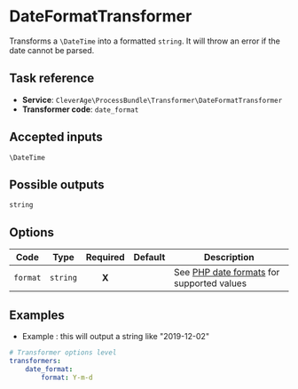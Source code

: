 DateFormatTransformer
=====================

Transforms a `\DateTime` into a formatted `string`. It will throw an error if the date cannot be parsed.

Task reference
--------------

* **Service**: `CleverAge\ProcessBundle\Transformer\DateFormatTransformer`
* **Transformer code**: `date_format`

Accepted inputs
---------------

`\DateTime`

Possible outputs
----------------

`string`

Options
-------

| Code | Type | Required | Default | Description |
| ---- | ---- | :------: | ------- | ----------- |
| `format` | `string` | **X** | | See [PHP date formats](https://www.php.net/manual/fr/function.date.php) for supported values |

Examples
--------

* Example : this will output a string like "2019-12-02"
  
```yaml
# Transformer options level
transformers:
    date_format:
        format: Y-m-d
```
